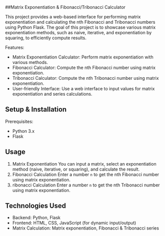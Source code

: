 ##Matrix Exponentiation & Fibonacci/Tribonacci Calculator

This project provides a web-based interface for performing matrix exponentiation and calculating the nth Fibonacci and Tribonacci numbers using Python Flask. The goal of this project is to showcase various matrix exponentiation methods, such as naive, iterative, and exponentiation by squaring, to efficiently compute results.

Features:
- Matrix Exponentiation Calculator: Perform matrix exponentiation with various methods.
- Fibonacci Calculator: Compute the nth Fibonacci number using matrix exponentiation.
- Tribonacci Calculator: Compute the nth Tribonacci number using matrix exponentiation.
- User-friendly Interface: Use a web interface to input values for matrix exponentiation and series calculations.

## Setup & Installation
Prerequisites:
- Python 3.x
- Flask

## Usage
1. Matrix Exponentiation
   You can input a matrix, select an exponentiation method (naive, iterative, or squaring), and calculate the result.  
2. Fibonacci Calculation
   Enter a number `n` to get the nth Fibonacci number using matrix exponentiation.   
3. ribonacci Calculation
   Enter a number `n` to get the nth Tribonacci number using matrix exponentiation.

## Technologies Used
- Backend: Python, Flask
- Frontend: HTML, CSS, JavaScript (for dynamic input/output)
- Matrix Calculation: Matrix exponentiation, Fibonacci & Tribonacci series

